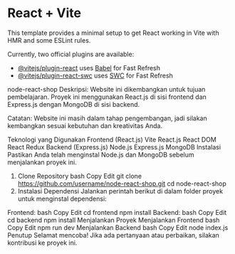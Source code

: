 # React + Vite

This template provides a minimal setup to get React working in Vite with HMR and some ESLint rules.

Currently, two official plugins are available:

- [@vitejs/plugin-react](https://github.com/vitejs/vite-plugin-react/blob/main/packages/plugin-react/README.md) uses [Babel](https://babeljs.io/) for Fast Refresh
- [@vitejs/plugin-react-swc](https://github.com/vitejs/vite-plugin-react-swc) uses [SWC](https://swc.rs/) for Fast Refresh



node-react-shop
Deskripsi:
Website ini dikembangkan untuk tujuan pembelajaran. Proyek ini menggunakan React.js di sisi frontend dan Express.js dengan MongoDB di sisi backend.

Catatan:
Website ini masih dalam tahap pengembangan, jadi silakan kembangkan sesuai kebutuhan dan kreativitas Anda.

Teknologi yang Digunakan
Frontend (React.js)
Vite
React.js
React DOM
React Redux
Backend (Express.js)
Node.js
Express.js
MongoDB
Instalasi
Pastikan Anda telah menginstal Node.js dan MongoDB sebelum menjalankan proyek ini.

1. Clone Repository
bash
Copy
Edit
git clone https://github.com/username/node-react-shop.git
cd node-react-shop
2. Instalasi Dependensi
Jalankan perintah berikut di dalam folder proyek untuk menginstal dependensi:

Frontend:
bash
Copy
Edit
cd frontend
npm install
Backend:
bash
Copy
Edit
cd backend
npm install
Menjalankan Proyek
Menjalankan Frontend
bash
Copy
Edit
npm run dev
Menjalankan Backend
bash
Copy
Edit
node index.js
Penutup
Selamat mencoba! Jika ada pertanyaan atau perbaikan, silakan kontribusi ke proyek ini.

